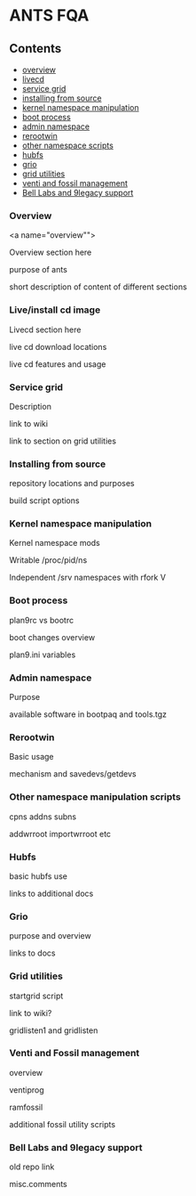 # ANTS FQA

## Contents

- [overview](#overview)
- [livecd](#livecd)
- [service grid](#servicegrid)
- [installing from source](#sourceinstall)
- [kernel namespace manipulation](#kernelnamespace)
- [boot process](#bootprocess)
- [admin namespace](#adminnamespace)
- [rerootwin](#rerootwin)
- [other namespace scripts](#nsscripts)
- [hubfs](#hubfs)
- [grio](#grio)
- [grid utilities](#gridutilities)
- [venti and fossil management](#ventifossil)
- [Bell Labs and 9legacy support](#labslegacy)

### Overview
<a name="overview""></a>

Overview section here

purpose of ants

short description of content of different sections

### Live/install cd image
<a name="livecd"></a>

Livecd section here

live cd download locations

live cd features and usage

### Service grid
<a name="servicegrid"></a>

Description

link to wiki

link to section on grid utilities

### Installing from source
<a name="sourceinstall"></a>

repository locations and purposes

build script options

### Kernel namespace manipulation
<a name="kernelnamespace"></a>

Kernel namespace mods

Writable /proc/pid/ns

Independent /srv namespaces with rfork V

### Boot process
<a name="bootprocess"></a>

plan9rc vs bootrc

boot changes overview

plan9.ini variables

### Admin namespace
<a name="adminnamespace"></a>

Purpose

available software in bootpaq and tools.tgz

### Rerootwin
<a name="rerootwin"></a>

Basic usage

mechanism and savedevs/getdevs

### Other namespace manipulation scripts
<a name="nsscripts"></a>

cpns addns subns

addwrroot importwrroot etc

### Hubfs
<a name="hubfs"></a>

basic hubfs use

links to additional docs

### Grio
<a name="grio"></a>

purpose and overview

links to docs

### Grid utilities
<a name="gridutilities"></a>

startgrid script

link to wiki?

gridlisten1 and gridlisten

### Venti and Fossil management
<a name="ventifossil"></a>

overview

ventiprog

ramfossil

additional fossil utility scripts

### Bell Labs and 9legacy support
<a name="labslegacy"></a>

old repo link

misc.comments
